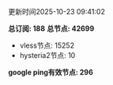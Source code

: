 更新时间2025-10-23 09:41:02

**总订阅: 188**
**总节点: 42699**
- vless节点: 15252
- hysteria2节点: 10

**google ping有效节点: 296**
